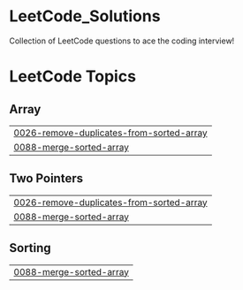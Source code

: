 # LeetCode_Solutions
Collection of LeetCode questions to ace the coding interview! 

<!---LeetCode Topics Start-->
# LeetCode Topics
## Array
|  |
| ------- |
| [0026-remove-duplicates-from-sorted-array](https://github.com/AnkitAggarwal0/LeetCode_Solutions/tree/master/0026-remove-duplicates-from-sorted-array) |
| [0088-merge-sorted-array](https://github.com/AnkitAggarwal0/LeetCode_Solutions/tree/master/0088-merge-sorted-array) |
## Two Pointers
|  |
| ------- |
| [0026-remove-duplicates-from-sorted-array](https://github.com/AnkitAggarwal0/LeetCode_Solutions/tree/master/0026-remove-duplicates-from-sorted-array) |
| [0088-merge-sorted-array](https://github.com/AnkitAggarwal0/LeetCode_Solutions/tree/master/0088-merge-sorted-array) |
## Sorting
|  |
| ------- |
| [0088-merge-sorted-array](https://github.com/AnkitAggarwal0/LeetCode_Solutions/tree/master/0088-merge-sorted-array) |
<!---LeetCode Topics End-->